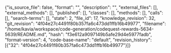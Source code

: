 {"is_source_file": false, "format": "", "description": "", "external_files": [], "external_methods": [], "published": [], "classes": [], "methods": [], "calls": [], "search-terms": [], "state": 2, "file_id": 17, "knowledge_revision": 32, "git_revision": "4f04e27c4491f80b357fa6c473dd1ffb16b49977", "filename": "/home/kavia/workspace/code-generation/codequest-rewards-5634-5639/README.md", "hash": "f3e612a9097149b5afe29d4e5977fadb", "format-version": 4, "code-base-name": "default", "revision_history": [{"32": "4f04e27c4491f80b357fa6c473dd1ffb16b49977"}]}